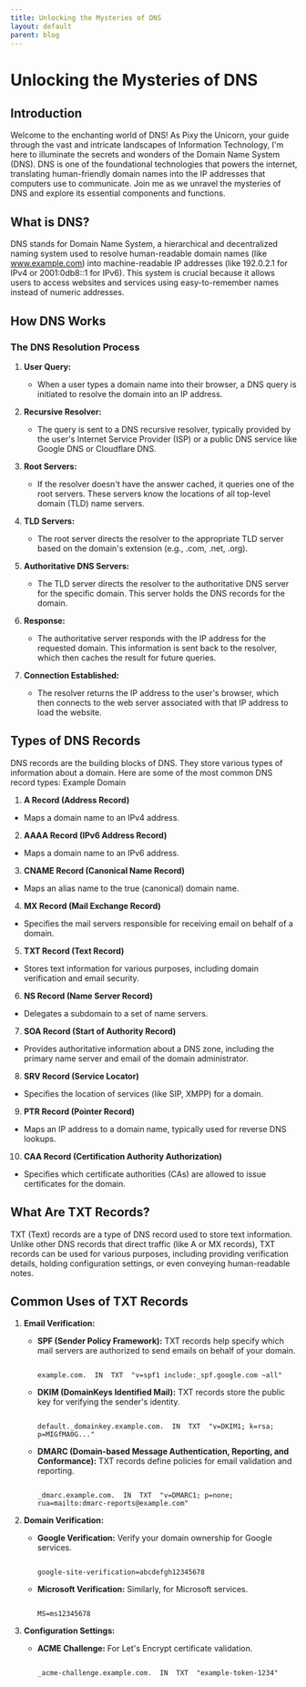 ```yaml
---
title: Unlocking the Mysteries of DNS
layout: default
parent: blog
---
```

# Unlocking the Mysteries of DNS

## Introduction

Welcome to the enchanting world of DNS! As Pixy the Unicorn, your guide through the vast and intricate landscapes of Information Technology, I'm here to illuminate the secrets and wonders of the Domain Name System (DNS). DNS is one of the foundational technologies that powers the internet, translating human-friendly domain names into the IP addresses that computers use to communicate. Join me as we unravel the mysteries of DNS and explore its essential components and functions.

## What is DNS?

DNS stands for Domain Name System, a hierarchical and decentralized naming system used to resolve human-readable domain names (like www.example.com) into machine-readable IP addresses (like 192.0.2.1 for IPv4 or 2001:0db8::1 for IPv6). This system is crucial because it allows users to access websites and services using easy-to-remember names instead of numeric addresses.

## How DNS Works

### The DNS Resolution Process

1. **User Query:**

   - When a user types a domain name into their browser, a DNS query is initiated to resolve the domain into an IP address.

2. **Recursive Resolver:**

   - The query is sent to a DNS recursive resolver, typically provided by the user's Internet Service Provider (ISP) or a public DNS service like Google DNS or Cloudflare DNS.

3. **Root Servers:**

   - If the resolver doesn't have the answer cached, it queries one of the root servers. These servers know the locations of all top-level domain (TLD) name servers.

4. **TLD Servers:**

   - The root server directs the resolver to the appropriate TLD server based on the domain's extension (e.g., .com, .net, .org).

5. **Authoritative DNS Servers:**

   - The TLD server directs the resolver to the authoritative DNS server for the specific domain. This server holds the DNS records for the domain.

6. **Response:**

   - The authoritative server responds with the IP address for the requested domain. This information is sent back to the resolver, which then caches the result for future queries.

7. **Connection Established:**

   - The resolver returns the IP address to the user's browser, which then connects to the web server associated with that IP address to load the website.

## Types of DNS Records

DNS records are the building blocks of DNS. They store various types of information about a domain. Here are some of the most common DNS record types:
Example Domain

1. **A Record (Address Record)**
  - Maps a domain name to an IPv4 address.
2. **AAAA Record (IPv6 Address Record)**
  - Maps a domain name to an IPv6 address.
3. **CNAME Record (Canonical Name Record)**
  - Maps an alias name to the true (canonical) domain name.
4. **MX Record (Mail Exchange Record)**
  - Specifies the mail servers responsible for receiving email on behalf of a domain.
5. **TXT Record (Text Record)**
  - Stores text information for various purposes, including domain verification and email security.
6. **NS Record (Name Server Record)**
  - Delegates a subdomain to a set of name servers.
7. **SOA Record (Start of Authority Record)**
  - Provides authoritative information about a DNS zone, including the primary name server and email of the domain administrator.
8. **SRV Record (Service Locator)**
  - Specifies the location of services (like SIP, XMPP) for a domain.
9. **PTR Record (Pointer Record)**
  - Maps an IP address to a domain name, typically used for reverse DNS lookups.
10. **CAA Record (Certification Authority Authorization)**
   - Specifies which certificate authorities (CAs) are allowed to issue certificates for the domain.

## What Are TXT Records?

TXT (Text) records are a type of DNS record used to store text information. Unlike other DNS records that direct traffic (like A or MX records), TXT records can be used for various purposes, including providing verification details, holding configuration settings, or even conveying human-readable notes.

## Common Uses of TXT Records

1. **Email Verification:**

   - **SPF (Sender Policy Framework):** TXT records help specify which mail servers are authorized to send emails on behalf of your domain.

     ```dns

     example.com.  IN  TXT  "v=spf1 include:_spf.google.com ~all"

     ```

   - **DKIM (DomainKeys Identified Mail):** TXT records store the public key for verifying the sender's identity.

     ```dns

     default._domainkey.example.com.  IN  TXT  "v=DKIM1; k=rsa; p=MIGfMA0G..."

     ```

   - **DMARC (Domain-based Message Authentication, Reporting, and Conformance):** TXT records define policies for email validation and reporting.

     ```dns

     _dmarc.example.com.  IN  TXT  "v=DMARC1; p=none; rua=mailto:dmarc-reports@example.com"

     ```

2. **Domain Verification:**

   - **Google Verification:** Verify your domain ownership for Google services.

     ```dns

     google-site-verification=abcdefgh12345678

     ```

   - **Microsoft Verification:** Similarly, for Microsoft services.

     ```dns

     MS=ms12345678

     ```

3. **Configuration Settings:**

   - **ACME Challenge:** For Let's Encrypt certificate validation.

     ```dns

     _acme-challenge.example.com.  IN  TXT  "example-token-1234"

     ```
